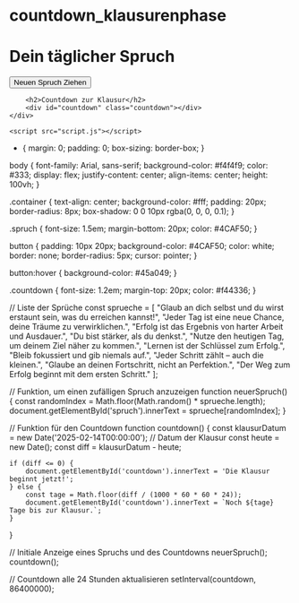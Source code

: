 # countdown_klausurenphase
<!DOCTYPE html>
<html lang="de">
<head>
    <meta charset="UTF-8">
    <meta name="viewport" content="width=device-width, initial-scale=1.0">
    <title>Täglicher Spruch & Countdown</title>
    <link rel="stylesheet" href="styles.css">
</head>
<body>
    <div class="container">
        <h1>Dein täglicher Spruch</h1>
        <div id="spruch" class="spruch"></div>
        <button onclick="neuerSpruch()">Neuen Spruch Ziehen</button>

        <h2>Countdown zur Klausur</h2>
        <div id="countdown" class="countdown"></div>
    </div>

    <script src="script.js"></script>
</body>
</html>

* {
    margin: 0;
    padding: 0;
    box-sizing: border-box;
}

body {
    font-family: Arial, sans-serif;
    background-color: #f4f4f9;
    color: #333;
    display: flex;
    justify-content: center;
    align-items: center;
    height: 100vh;
}

.container {
    text-align: center;
    background-color: #fff;
    padding: 20px;
    border-radius: 8px;
    box-shadow: 0 0 10px rgba(0, 0, 0, 0.1);
}

.spruch {
    font-size: 1.5em;
    margin-bottom: 20px;
    color: #4CAF50;
}

button {
    padding: 10px 20px;
    background-color: #4CAF50;
    color: white;
    border: none;
    border-radius: 5px;
    cursor: pointer;
}

button:hover {
    background-color: #45a049;
}

.countdown {
    font-size: 1.2em;
    margin-top: 20px;
    color: #f44336;
}

// Liste der Sprüche
const sprueche = [
    "Glaub an dich selbst und du wirst erstaunt sein, was du erreichen kannst!",
    "Jeder Tag ist eine neue Chance, deine Träume zu verwirklichen.",
    "Erfolg ist das Ergebnis von harter Arbeit und Ausdauer.",
    "Du bist stärker, als du denkst.",
    "Nutze den heutigen Tag, um deinem Ziel näher zu kommen.",
    "Lernen ist der Schlüssel zum Erfolg.",
    "Bleib fokussiert und gib niemals auf.",
    "Jeder Schritt zählt – auch die kleinen.",
    "Glaube an deinen Fortschritt, nicht an Perfektion.",
    "Der Weg zum Erfolg beginnt mit dem ersten Schritt."
];

// Funktion, um einen zufälligen Spruch anzuzeigen
function neuerSpruch() {
    const randomIndex = Math.floor(Math.random() * sprueche.length);
    document.getElementById('spruch').innerText = sprueche[randomIndex];
}

// Funktion für den Countdown
function countdown() {
    const klausurDatum = new Date('2025-02-14T00:00:00'); // Datum der Klausur
    const heute = new Date();
    const diff = klausurDatum - heute;

    if (diff <= 0) {
        document.getElementById('countdown').innerText = 'Die Klausur beginnt jetzt!';
    } else {
        const tage = Math.floor(diff / (1000 * 60 * 60 * 24));
        document.getElementById('countdown').innerText = `Noch ${tage} Tage bis zur Klausur.`;
    }
}

// Initiale Anzeige eines Spruchs und des Countdowns
neuerSpruch();
countdown();

// Countdown alle 24 Stunden aktualisieren
setInterval(countdown, 86400000);
